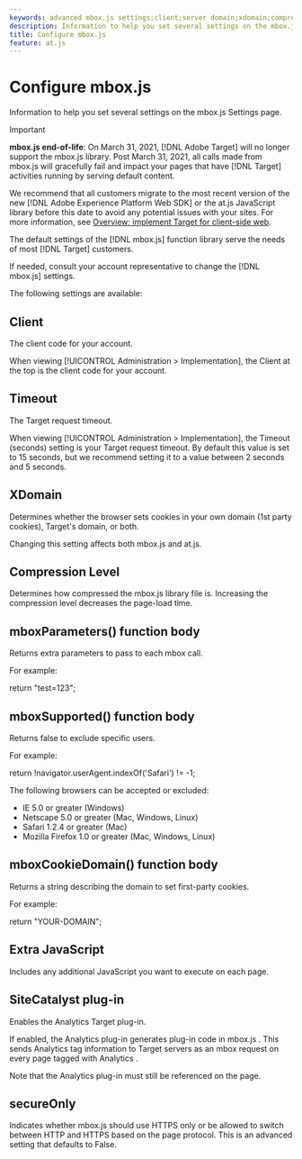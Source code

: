 ```yaml
---
keywords: advanced mbox.js settings;client;server domain;xdomain;compression level;client session id support;secureOnly;client pc id support;pass page;referring url;traffic level;traffic duration;mboxParameters() function body;mboxSupported() function body;mboxCookieDomain() function body;Extra JavaScript;SiteCatalyst plug-in;Get mbox.js as self-extracting JavaScript;flicker;body hiding;hide body
description: Information to help you set several settings on the mbox.js Settings page.
title: Configure mbox.js
feature: at.js
---
```


# Configure mbox.js

Information to help you set several settings on the mbox.js Settings page.

>[!IMPORTANT]
>
>**mbox.js end-of-life**: On March 31, 2021, [!DNL Adobe Target] will no longer support the mbox.js library. Post March 31, 2021, all calls made from mbox.js will gracefully fail and impact your pages that have [!DNL Target] activities running by serving default content.
>
>We recommend that all customers migrate to the most recent version of the new [!DNL Adobe Experience Platform Web SDK] or the at.js JavaScript library before this date to avoid any potential issues with your sites. For more information, see [Overview: implement Target for client-side web](/help/c-implementing-target/c-implementing-target-for-client-side-web/implement-target-for-client-side-web.md).

The default settings of the [!DNL mbox.js] function library serve the needs of most [!DNL Target] customers.

If needed, consult your account representative to change the [!DNL mbox.js] settings.

The following settings are available:

## Client

The client code for your account.

When viewing [!UICONTROL Administration > Implementation], the Client at the top is the client code for your account.

## Timeout

The Target request timeout.

When viewing [!UICONTROL Administration > Implementation], the Timeout (seconds) setting is your Target request timeout. By default this value is set to 15 seconds, but we recommend setting it to a value between 2 seconds and 5 seconds.

## XDomain

Determines whether the browser sets cookies in your own domain (1st party cookies), Target's domain, or both.

Changing this setting affects both mbox.js and at.js.

## Compression Level

Determines how compressed the mbox.js library file is. Increasing the compression level decreases the page-load time.

## mboxParameters() function body

Returns extra parameters to pass to each mbox call.

For example:

return "test=123";

## mboxSupported() function body

Returns false to exclude specific users.

For example:

return !navigator.userAgent.indexOf('Safari') != -1;

The following browsers can be accepted or excluded:

*   IE 5.0 or greater (Windows)
*   Netscape 5.0 or greater (Mac, Windows, Linux)
*   Safari 1.2.4 or greater (Mac)
*   Mozilla Firefox 1.0 or greater (Mac, Windows, Linux)

## mboxCookieDomain() function body

Returns a string describing the domain to set first-party cookies.

For example:

return "YOUR-DOMAIN";

## Extra JavaScript

Includes any additional JavaScript you want to execute on each page.

## SiteCatalyst plug-in

Enables the Analytics Target plug-in.

If enabled, the Analytics plug-in generates plug-in code in mbox.js . This sends Analytics tag information to Target servers as an mbox request on every page tagged with Analytics .

Note that the Analytics plug-in must still be referenced on the page.

## secureOnly

Indicates whether mbox.js should use HTTPS only or be allowed to switch between HTTP and HTTPS based on the page protocol. This is an advanced setting that defaults to False.